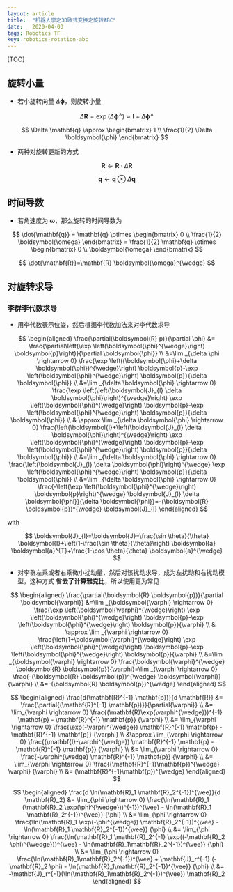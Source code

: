 ```yaml
---
layout: article
title:  "机器人学之3D欧式变换之旋转ABC"
date:   2020-04-03
tags: Robotics TF
key: robotics-rotation-abc
---
```


[TOC]

## 旋转小量

* 若小旋转向量 $\Delta \boldsymbol{\phi}$，则旋转小量

$$
\Delta \mathbf{R}
= \exp({\Delta \boldsymbol{\phi}}^\wedge)
\approx \mathbf{I} + {\Delta \boldsymbol{\phi}}^\wedge
$$

$$
\Delta \mathbf{q}
\approx \begin{bmatrix} 1 \\ \frac{1}{2} \Delta \boldsymbol{\phi} \end{bmatrix}
$$

* 两种对旋转更新的方式

$$
\mathbf{R} \leftarrow \mathbf{R} \cdot \Delta \mathbf{R}
$$

$$
\mathbf{q} \leftarrow \mathbf{q} \otimes \Delta \mathbf{q}
$$

## 时间导数

* 若角速度为 $\boldsymbol{\omega}$，那么旋转的时间导数为

$$
\dot{\mathbf{q}}
= \mathbf{q} \otimes
\begin{bmatrix} 0 \\ \frac{1}{2} \boldsymbol{\omega} \end{bmatrix}
= \frac{1}{2} \mathbf{q} \otimes
\begin{bmatrix} 0 \\ \boldsymbol{\omega} \end{bmatrix}
$$

$$
\dot{\mathbf{R}}=\mathbf{R} \boldsymbol{\omega}^{\wedge}
$$

## 对旋转求导

### 李群李代数求导

* 用李代数表示位姿，然后根据李代数加法来对李代数求导

$$
\begin{aligned}
\frac{\partial(\boldsymbol{R} p)}{\partial \phi} &=
\frac{\partial\left(\exp \left(\boldsymbol{\phi}^{\wedge}\right) \boldsymbol{p}\right)}{\partial \boldsymbol{\phi}} \\
&=\lim _{\delta \phi \rightarrow 0} \frac{\exp \left((\boldsymbol{\phi}+\delta \boldsymbol{\phi})^{\wedge}\right) \boldsymbol{p}-\exp \left(\boldsymbol{\phi}^{\wedge}\right) \boldsymbol{p}}{\delta \boldsymbol{\phi}} \\
&=\lim _{\delta \boldsymbol{\phi} \rightarrow 0} \frac{\exp \left(\left(\boldsymbol{J}_{l} \delta \boldsymbol{\phi}\right)^{\wedge}\right) \exp \left(\boldsymbol{\phi}^{\wedge}\right) \boldsymbol{p}-\exp \left(\boldsymbol{\phi}^{\wedge}\right) \boldsymbol{p}}{\delta \boldsymbol{\phi}} \\
& \approx \lim _{\delta \boldsymbol{\phi} \rightarrow 0} \frac{\left(\boldsymbol{I}+\left(\boldsymbol{J}_{l} \delta \boldsymbol{\phi}\right)^{\wedge}\right) \exp \left(\boldsymbol{\phi}^{\wedge}\right) \boldsymbol{p}-\exp \left(\boldsymbol{\phi}^{\wedge}\right) \boldsymbol{p}}{\delta \boldsymbol{\phi}} \\
&=\lim _{\delta \boldsymbol{\phi} \rightarrow 0} \frac{\left(\boldsymbol{J}_{l} \delta \boldsymbol{\phi}\right)^{\wedge} \exp \left(\boldsymbol{\phi}^{\wedge}\right) \boldsymbol{p}}{\delta \boldsymbol{\phi}} \\
&=\lim _{\delta \boldsymbol{\phi} \rightarrow 0} \frac{-\left(\exp \left(\boldsymbol{\phi}^{\wedge}\right) \boldsymbol{p}\right)^{\wedge} \boldsymbol{J}_{l} \delta \boldsymbol{\phi}}{\delta \boldsymbol{\phi}}=-(\boldsymbol{R} \boldsymbol{p})^{\wedge} \boldsymbol{J}_{l}
\end{aligned}
$$

with

$$
\boldsymbol{J}_{l}=\boldsymbol{J}=\frac{\sin \theta}{\theta} \boldsymbol{I}+\left(1-\frac{\sin \theta}{\theta}\right) \boldsymbol{a} \boldsymbol{a}^{T}+\frac{1-\cos \theta}{\theta} \boldsymbol{a}^{\wedge}
$$

*  对李群左乘或者右乘微小扰动量，然后对该扰动求导，成为左扰动和右扰动模型，这种方式 **省去了计算雅克比**，所以使用更为常见

$$
\begin{aligned}
\frac{\partial(\boldsymbol{R} \boldsymbol{p})}{\partial \boldsymbol{\varphi}} &=\lim _{\boldsymbol{\varphi} \rightarrow 0} \frac{\exp \left(\boldsymbol{\varphi}^{\wedge}\right) \exp \left(\boldsymbol{\phi}^{\wedge}\right) \boldsymbol{p}-\exp \left(\boldsymbol{\phi}^{\wedge}\right) \boldsymbol{p}}{\varphi} \\
& \approx \lim _{\varphi \rightarrow 0} \frac{\left(1+\boldsymbol{\varphi}^{\wedge}\right) \exp \left(\boldsymbol{\phi}^{\wedge}\right) \boldsymbol{p}-\exp \left(\boldsymbol{\phi}^{\wedge}\right) \boldsymbol{p}}{\varphi} \\
&=\lim _{\boldsymbol{\varphi} \rightarrow 0} \frac{\boldsymbol{\varphi}^{\wedge} \boldsymbol{R} \boldsymbol{p}}{\varphi}=\lim _{\varphi \rightarrow 0} \frac{-(\boldsymbol{R} \boldsymbol{p})^{\wedge} \boldsymbol{\varphi}}{\varphi} \\
&=-(\boldsymbol{R} \boldsymbol{p})^{\wedge}
\end{aligned}
$$

$$
\begin{aligned}
\frac{d(\mathbf{R}^{-1} \mathbf{p})}{d \mathbf{R}}
&= \frac{\partial{(\mathbf{R}^{-1} \mathbf{p})}}{\partial{\varphi}} \\
&= \lim_{\varphi \rightarrow 0}
   \frac{(\mathbf{R}\exp(\varphi^{\wedge}))^{-1} \mathbf{p} - \mathbf{R}^{-1} \mathbf{p}} {\varphi} \\
&= \lim_{\varphi \rightarrow 0}
   \frac{\exp(-\varphi^{\wedge}) \mathbf{R}^{-1} \mathbf{p} - \mathbf{R}^{-1} \mathbf{p}} {\varphi} \\
&\approx
   \lim_{\varphi \rightarrow 0}
   \frac{(\mathbf{I}-\varphi^{\wedge}) \mathbf{R}^{-1} \mathbf{p} - \mathbf{R}^{-1} \mathbf{p}} {\varphi} \\
&= \lim_{\varphi \rightarrow 0}
   \frac{-\varphi^{\wedge} \mathbf{R}^{-1} \mathbf{p}} {\varphi} \\
&= \lim_{\varphi \rightarrow 0}
   \frac{(\mathbf{R}^{-1}\mathbf{p})^{\wedge} \varphi} {\varphi} \\
&= (\mathbf{R}^{-1}\mathbf{p})^{\wedge}
\end{aligned}
$$

$$
\begin{aligned}
\frac{d \ln(\mathbf{R}_1 \mathbf{R}_2^{-1})^{\vee}}{d \mathbf{R}_2}
&= \lim_{\phi \rightarrow 0}
   \frac{\ln(\mathbf{R}_1 (\mathbf{R}_2 \exp(\phi^{\wedge}))^{-1})^{\vee} - \ln(\mathbf{R}_1 \mathbf{R}_2^{-1})^{\vee}} {\phi} \\
&= \lim_{\phi \rightarrow 0}
   \frac{\ln(\mathbf{R}_1 \exp(-\phi^{\wedge}) \mathbf{R}_2^{-1})^{\vee}  - \ln(\mathbf{R}_1 \mathbf{R}_2^{-1})^{\vee}} {\phi} \\
&= \lim_{\phi \rightarrow 0}
   \frac{\ln(\mathbf{R}_1 \mathbf{R}_2^{-1} \exp((-\mathbf{R}_2 \phi)^{\wedge}))^{\vee} - \ln(\mathbf{R}_1\mathbf{R}_2^{-1})^{\vee}} {\phi} \\
&= \lim_{\phi \rightarrow 0}
   \frac{\ln(\mathbf{R}_1\mathbf{R}_2^{-1})^{\vee} + \mathbf{J}_r^{-1} (-\mathbf{R}_2 \phi) - \ln(\mathbf{R}_1\mathbf{R}_2^{-1})^{\vee}} {\phi} \\
&= -\mathbf{J}_r^{-1}(\ln(\mathbf{R}_1\mathbf{R}_2^{-1})^{\vee}) \mathbf{R}_2
\end{aligned}
$$
